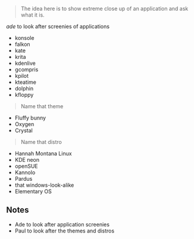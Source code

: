 > The idea here is to show extreme close up of an application
> and ask what it is.

*ade* to look after screenies of applications

- konsole
- falkon
- kate
- krita
- kdenlive
- gcompris
- kpilot
- kteatime
- dolphin
- kfloppy

> Name that theme

- Fluffy bunny
- Oxygen
- Crystal

> Name that distro

- Hannah Montana Linux
- KDE neon
- openSUE
- Kannolo
- Pardus
- that windows-look-alike
- Elementary OS

## Notes
- Ade to look after application screenies
- Paul to look after the themes and distros
